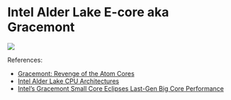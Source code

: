 # Intel Alder Lake E-core aka Gracemont

![](./gracemont.svg)

References:

- [Gracemont: Revenge of the Atom Cores](https://chipsandcheese.com/2021/12/21/gracemont-revenge-of-the-atom-cores/)
- [Intel Alder Lake CPU Architectures](https://ieeexplore.ieee.org/document/9747991)
- [Intel’s Gracemont Small Core Eclipses Last-Gen Big Core Performance](https://fuse.wikichip.org/news/6102/intels-gracemont-small-core-eclipses-last-gen-big-core-performance/)
